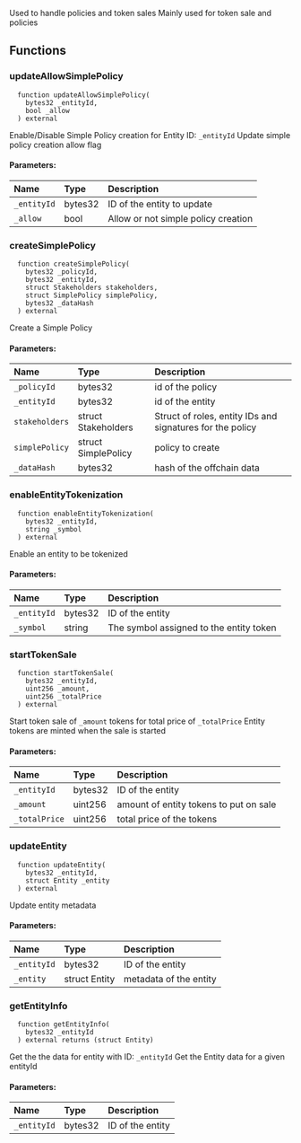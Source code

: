 Used to handle policies and token sales
Mainly used for token sale and policies
## Functions
### updateAllowSimplePolicy
```solidity
  function updateAllowSimplePolicy(
    bytes32 _entityId,
    bool _allow
  ) external
```
Enable/Disable Simple Policy creation for Entity ID: `_entityId`
Update simple policy creation allow flag
#### Parameters:
| Name | Type | Description                                                          |
| :--- | :--- | :------------------------------------------------------------------- |
|`_entityId` | bytes32 | ID of the entity to update
|`_allow` | bool | Allow or not simple policy creation
### createSimplePolicy
```solidity
  function createSimplePolicy(
    bytes32 _policyId,
    bytes32 _entityId,
    struct Stakeholders stakeholders,
    struct SimplePolicy simplePolicy,
    bytes32 _dataHash
  ) external
```
Create a Simple Policy
#### Parameters:
| Name | Type | Description                                                          |
| :--- | :--- | :------------------------------------------------------------------- |
|`_policyId` | bytes32 | id of the policy
|`_entityId` | bytes32 | id of the entity
|`stakeholders` | struct Stakeholders | Struct of roles, entity IDs and signatures for the policy
|`simplePolicy` | struct SimplePolicy | policy to create
|`_dataHash` | bytes32 | hash of the offchain data
### enableEntityTokenization
```solidity
  function enableEntityTokenization(
    bytes32 _entityId,
    string _symbol
  ) external
```
Enable an entity to be tokenized
#### Parameters:
| Name | Type | Description                                                          |
| :--- | :--- | :------------------------------------------------------------------- |
|`_entityId` | bytes32 | ID of the entity
|`_symbol` | string | The symbol assigned to the entity token
### startTokenSale
```solidity
  function startTokenSale(
    bytes32 _entityId,
    uint256 _amount,
    uint256 _totalPrice
  ) external
```
Start token sale of `_amount` tokens for total price of `_totalPrice`
Entity tokens are minted when the sale is started
#### Parameters:
| Name | Type | Description                                                          |
| :--- | :--- | :------------------------------------------------------------------- |
|`_entityId` | bytes32 | ID of the entity
|`_amount` | uint256 | amount of entity tokens to put on sale
|`_totalPrice` | uint256 | total price of the tokens
### updateEntity
```solidity
  function updateEntity(
    bytes32 _entityId,
    struct Entity _entity
  ) external
```
Update entity metadata
#### Parameters:
| Name | Type | Description                                                          |
| :--- | :--- | :------------------------------------------------------------------- |
|`_entityId` | bytes32 | ID of the entity
|`_entity` | struct Entity | metadata of the entity
### getEntityInfo
```solidity
  function getEntityInfo(
    bytes32 _entityId
  ) external returns (struct Entity)
```
Get the the data for entity with ID: `_entityId`
Get the Entity data for a given entityId
#### Parameters:
| Name | Type | Description                                                          |
| :--- | :--- | :------------------------------------------------------------------- |
|`_entityId` | bytes32 | ID of the entity
